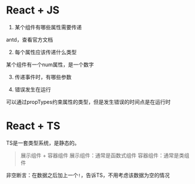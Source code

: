 # React + JS

1. 某个组件有哪些属性需要传递

antd，查看官方文档

2. 每个属性应该传递什么类型

某个组件有一个num属性，是一个数字

3. 传递事件时，有哪些参数

4. 错误发生在运行

可以通过propTypes约束属性的类型，但是发生错误的时间点是在运行时

# React + TS

TS是一套类型系统，是静态的。

> 展示组件 + 容器组件
> 展示组件：通常是函数式组件
> 容器组件：通常是类组件


非空断言：在数据之后加上一个```!```，告诉TS，不用考虑该数据为空的情况